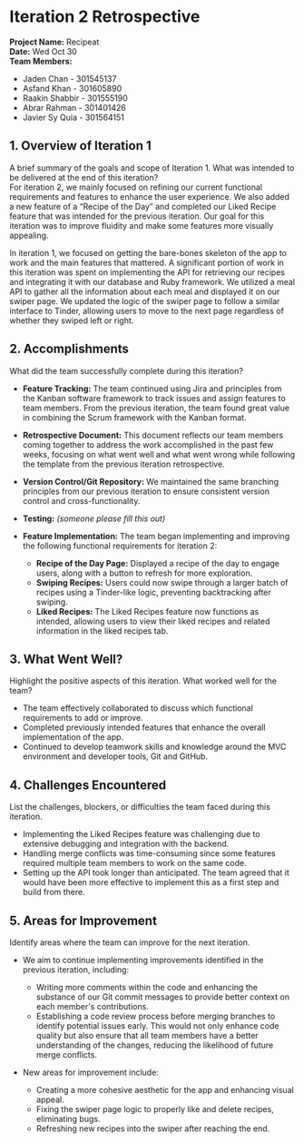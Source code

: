 # Iteration 2 Retrospective

**Project Name:** Recipeat  
**Date:** Wed Oct 30  
**Team Members:**  
- Jaden Chan - 301545137  
- Asfand Khan - 301605890  
- Raakin Shabbir - 301555190  
- Abrar Rahman - 301401426  
- Javier Sy Quia - 301564151  

## 1. Overview of Iteration 1
A brief summary of the goals and scope of Iteration 1. What was intended to be delivered at the end of this iteration?  
For iteration 2, we mainly focused on refining our current functional requirements and features to enhance the user experience. We also added a new feature of a “Recipe of the Day” and completed our Liked Recipe feature that was intended for the previous iteration. Our goal for this iteration was to improve fluidity and make some features more visually appealing. 

In iteration 1, we focused on getting the bare-bones skeleton of the app to work and the main features that mattered. A significant portion of work in this iteration was spent on implementing the API for retrieving our recipes and integrating it with our database and Ruby framework. We utilized a meal API to gather all the information about each meal and displayed it on our swiper page. We updated the logic of the swiper page to follow a similar interface to Tinder, allowing users to move to the next page regardless of whether they swiped left or right.

## 2. Accomplishments
What did the team successfully complete during this iteration?  
- **Feature Tracking:** The team continued using Jira and principles from the Kanban software framework to track issues and assign features to team members. From the previous iteration, the team found great value in combining the Scrum framework with the Kanban format.
  
- **Retrospective Document:** This document reflects our team members coming together to address the work accomplished in the past few weeks, focusing on what went well and what went wrong while following the template from the previous iteration retrospective.
  
- **Version Control/Git Repository:** We maintained the same branching principles from our previous iteration to ensure consistent version control and cross-functionality.
  
- **Testing:** *(someone please fill this out)*

- **Feature Implementation:** The team began implementing and improving the following functional requirements for iteration 2:
  - **Recipe of the Day Page:** Displayed a recipe of the day to engage users, along with a button to refresh for more exploration.
  - **Swiping Recipes:** Users could now swipe through a larger batch of recipes using a Tinder-like logic, preventing backtracking after swiping.
  - **Liked Recipes:** The Liked Recipes feature now functions as intended, allowing users to view their liked recipes and related information in the liked recipes tab.

## 3. What Went Well?
Highlight the positive aspects of this iteration. What worked well for the team?  
- The team effectively collaborated to discuss which functional requirements to add or improve.
- Completed previously intended features that enhance the overall implementation of the app.
- Continued to develop teamwork skills and knowledge around the MVC environment and developer tools, Git and GitHub.

## 4. Challenges Encountered
List the challenges, blockers, or difficulties the team faced during this iteration.  
- Implementing the Liked Recipes feature was challenging due to extensive debugging and integration with the backend.
- Handling merge conflicts was time-consuming since some features required multiple team members to work on the same code.
- Setting up the API took longer than anticipated. The team agreed that it would have been more effective to implement this as a first step and build from there.

## 5. Areas for Improvement
Identify areas where the team can improve for the next iteration.  
- We aim to continue implementing improvements identified in the previous iteration, including:
  - Writing more comments within the code and enhancing the substance of our Git commit messages to provide better context on each member's contributions.
  - Establishing a code review process before merging branches to identify potential issues early. This would not only enhance code quality but also ensure that all team members have a better understanding of the changes, reducing the likelihood of future merge conflicts.

- New areas for improvement include:
  - Creating a more cohesive aesthetic for the app and enhancing visual appeal.
  - Fixing the swiper page logic to properly like and delete recipes, eliminating bugs.
  - Refreshing new recipes into the swiper after reaching the end.
